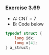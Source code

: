 ### Exercise 3.69
- A: CNT = 7
- B: Code below
```c
typedef struct {
    long idx;
    long x[4];
} a_struct;
```

